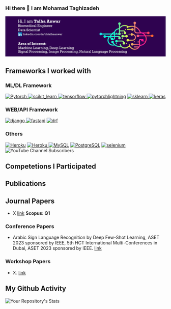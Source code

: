 ### Hi there 👋 I am Mohamad Taghizadeh

<!--
**MohamadTaghizadeh/MohamadTaghizadeh** is a ✨ _special_ ✨ repository because its `README.md` (this file) appears on your GitHub profile.

Here are some ideas to get you started:

- 🔭 I’m currently working on ...
- 🌱 I’m currently learning ...
- 👯 I’m looking to collaborate on ...
- 🤔 I’m looking for help with ...
- 💬 Ask me about ...
- 📫 How to reach me: ...
- 😄 Pronouns: ...
- ⚡ Fun fact: ...
-->


<img src="https://raw.githubusercontent.com/talhaanwarch/talhaanwarch/main/gitcover.png" alt="Mohamad Taghizadeh Github Profile ">

## Frameworks I worked with  
  ### ML/DL Framework
<a href="https://pytorch.org/" target="_blank"> <img src="https://img.shields.io/badge/PyTorch-EE4C2C?style=for-the-badge&logo=PyTorch&logoColor=white" alt="Pytorch"/> </a>
<a href="https://scikit-learn.org/" target="_blank"> <img src="https://img.shields.io/badge/scikit_learn-F7931E?style=for-the-badge&logo=scikit-learn&logoColor=white" alt="scikit_learn"/> </a>
<a href="https://www.tensorflow.org" target="_blank"> <img src="https://img.shields.io/badge/TensorFlow-FF6F00?style=for-the-badge&logo=TensorFlow&logoColor=white" alt="tensorflow"/> </a>
<a href="https://www.pytorchlightning.ai/" target="_blank"> <img src="https://img.shields.io/badge/PyTorch Lightning-792EE5?style=for-the-badge&logo=PyTorch Lightning&logoColor=white" alt="pytorchlightning"/></a>
  <a href="https://scikit-learn.org/" target="_blank"> <img src="https://img.shields.io/badge/scikit_learn-F7931E?style=for-the-badge&logo=scikit-learn&logoColor=white" alt="sklearn"/> </a>
  <a href="https://keras.io/" target="_blank"> <img src="https://img.shields.io/badge/Keras-D00000?style=for-the-badge&logo=Keras&logoColor=white" alt="keras"/> </a>  

### WEB/API Framework
<a href="https://www.djangoproject.com/" target="_blank"> <img src="https://img.shields.io/badge/Django-092E20?style=for-the-badge&logo=django&logoColor=white" alt="django"/> </a>
<a href="https://fastapi.tiangolo.com/" target="_blank"> <img src="https://img.shields.io/badge/fastapi-109989?style=for-the-badge&logo=FASTAPI&logoColor=white" alt="fastapi"/></a>
<a href="https://www.django-rest-framework.org/" target="_blank"> <img src="https://img.shields.io/badge/django%20rest-ff1709?style=for-the-badge&logo=django&logoColor=white" alt="drf"/></a>

### Others
<a href="https://www.linux.org/" target="_blank"> <img src="https://img.shields.io/badge/Heroku-430098?style=for-the-badge&logo=heroku&logoColor=white" alt="Heroku"/></a>
<a href="https://www.linux.org/" target="_blank"> <img src="https://img.shields.io/badge/AWS-%23FF9900.svg?style=for-the-badge&logo=amazon-aws&logoColor=white" alt="Heroku"/>
<a href="https://www.linux.org/" target="_blank"> <img src="https://img.shields.io/badge/MySQL-005C84?style=for-the-badge&logo=mysql&logoColor=white" alt="MySQL"/></a>
<a href="https://www.linux.org/" target="_blank"> <img src="https://img.shields.io/badge/PostgreSQL-316192?style=for-the-badge&logo=postgresql&logoColor=white" alt="PostgreSQL"/></a>
<a href="https://www.selenium.dev/" target="_blank"> <img src="https://img.shields.io/badge/Selenium-43B02A?style=for-the-badge&logo=Selenium&logoColor=white" alt="selenium"/></a>
![YouTube Channel Subscribers](https://youtube.com/@MohamadTaghizadeh?style=social)
        
       
  
## Competetions I Participated 


## Publications
## Journal Papers
* X [link](X) **Scopus: Q1**  

### Conference Papers
* Arabic Sign Language Recognition by Deep Few-Shot Learning, ASET 2023 sponsored by IEEE, 5th HCT International Multi-Conferences in Dubai, ASET 2023 sponsored by IEEE. [link](https://hct.ac.ae/en/events/aset-2023/)

### Workshop Papers
* X. [link](XX)


## My Github Activity
![Your Repository's Stats](https://github-readme-stats.vercel.app/api?username=MohamadTaghizadeh&show_icons=true)
